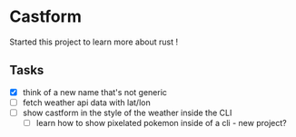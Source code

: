 # Castform
Started this project to learn more about rust !

## Tasks
- [x] think of a new name that's not generic
- [ ] fetch weather api data with lat/lon
- [ ] show castform in the style of the weather inside the CLI
    - [ ] learn how to show pixelated pokemon inside of a cli - new project?
